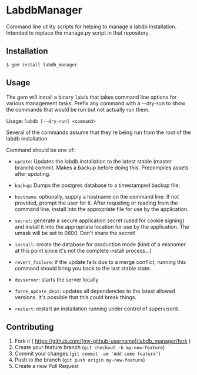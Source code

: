 # LabdbManager

Command line utility scripts for helping to manage a labdb installation.  Intended to replace the manage.py script in that repository.

## Installation

    $ gem install labdb_manager

## Usage

The gem will install a binary `labdb` that takes command line options for various management tasks.  Prefix any command with a --dry-run to show the commands that would be run but not actually run them.

Usage: `labdb [--dry-run] <command>`

Several of the commands assume that they're being run from the root of the labdb installation.

Command should be one of:

- `update`: Updates the labdb installation to the latest stable (master branch) commit.  Makes a backup before doing this.  Precompiles assets after updating.

- `backup`: Dumps the postgres database to a timestamped backup file.

- `hostname`: optionally, supply a hostname on the command line.  If not provided, prompt the user for it.  After requsting or reading from the command line, install into the appropriate file for use by the application.

- `secret`: generate a secure application secret (used for cookie signing) and install it into the appropriate location for use by the application.  The umask will be set to 0600.  Don't share the secret!

- `install`: create the database for production mode (kind of a misnomer at this point since it's not the complete install process...)

- `revert_failure`: if the update fails due to a merge conflict, running this command should bring you back to the last stable state.

- `devserver`: starts the server locally

- `force_update_deps`: updates all dependencies to the latest allowed versions.  It's possible that this could break things.

- `restart`: restart an installation running under control of supervisord.

## Contributing

1. Fork it ( https://github.com/[my-github-username]/labdb_manager/fork )
2. Create your feature branch (`git checkout -b my-new-feature`)
3. Commit your changes (`git commit -am 'Add some feature'`)
4. Push to the branch (`git push origin my-new-feature`)
5. Create a new Pull Request
